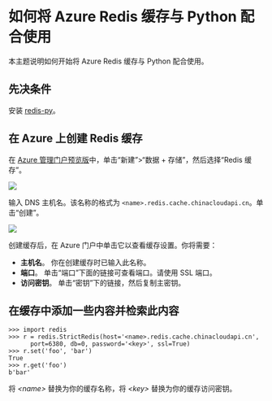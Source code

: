 <properties
	pageTitle="如何将 Azure Redis 缓存与 Python 配合使用 | Windows Azure"
	description="开始将 Azure Redis 缓存与 Python 配合使用"
	services="redis-cache"
	documentationCenter=""
	authors="steved0x"
	manager="dwrede"
	editor="v-lincan"/>

<tags
	ms.service="cache"
	ms.date="08/17/2015"
	wacn.date=""/>

# 如何将 Azure Redis 缓存与 Python 配合使用

本主题说明如何开始将 Azure Redis 缓存与 Python 配合使用。


## 先决条件

安装 [redis-py](https://github.com/andymccurdy/redis-py)。


## 在 Azure 上创建 Redis 缓存

在 [Azure 管理门户预览版](https://portal.azure.com/)中，单击“新建”>“数据 + 存储”，然后选择“Redis 缓存”。

  ![][1]

输入 DNS 主机名。该名称的格式为 `<name>.redis.cache.chinacloudapi.cn`。单击“创建”。

  ![][2]

创建缓存后，在 Azure 门户中单击它以查看缓存设置。你将需要：

- **主机名**。 你在创建缓存时已输入此名称。
- **端口**。 单击“端口”下面的链接可查看端口。请使用 SSL 端口。
- **访问密钥**。 单击“密钥”下的链接，然后复制主密钥。

## 在缓存中添加一些内容并检索此内容

    >>> import redis
    >>> r = redis.StrictRedis(host='<name>.redis.cache.chinacloudapi.cn',
          port=6380, db=0, password='<key>', ssl=True)
    >>> r.set('foo', 'bar')
    True
    >>> r.get('foo')
    b'bar'

将 *&lt;name&gt;* 替换为你的缓存名称，将 *&lt;key&gt;* 替换为你的缓存访问密钥。


<!--Image references-->
[1]: ./media/cache-python-get-started/cache01.png
[2]: ./media/cache-python-get-started/cache02.png

<!---HONumber=71-->